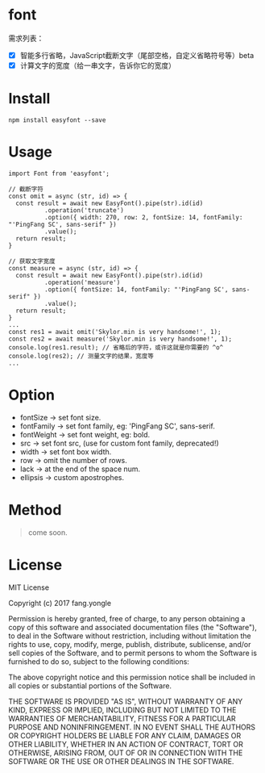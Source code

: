 # font

需求列表：

- [x] 智能多行省略，JavaScript截断文字（尾部空格，自定义省略符号等）beta
- [x] 计算文字的宽度（给一串文字，告诉你它的宽度）

# Install

```
npm install easyfont --save
```

# Usage

```
import Font from 'easyfont';

// 截断字符
const omit = async (str, id) => {
  const result = await new EasyFont().pipe(str).id(id)
          .operation('truncate')
          .option({ width: 270, row: 2, fontSize: 14, fontFamily: "'PingFang SC', sans-serif" })
          .value();
  return result;
}

// 获取文字宽度
const measure = async (str, id) => {
  const result = await new EasyFont().pipe(str).id(id)
          .operation('measure')
          .option({ fontSize: 14, fontFamily: "'PingFang SC', sans-serif" })
          .value();
  return result;
}
...
const res1 = await omit('Skylor.min is very handsome!', 1);
const res2 = await measure('Skylor.min is very handsome!', 1);
console.log(res1.result); // 省略后的字符，或许这就是你需要的 ^o^
console.log(res2); // 测量文字的结果，宽度等
...
```

# Option

* fontSize -> set font size.
* fontFamily -> set font family, eg: 'PingFang SC', sans-serif.
* fontWeight -> set font weight, eg: bold.
* src -> set font src, (use for custom font family, deprecated!)
* width -> set font box width.
* row -> omit the number of rows.
* lack -> at the end of the space num.
* ellipsis -> custom apostrophes.

# Method

> come soon.

# License

MIT License

Copyright (c) 2017 fang.yongle

Permission is hereby granted, free of charge, to any person obtaining a copy
of this software and associated documentation files (the "Software"), to deal
in the Software without restriction, including without limitation the rights
to use, copy, modify, merge, publish, distribute, sublicense, and/or sell
copies of the Software, and to permit persons to whom the Software is
furnished to do so, subject to the following conditions:

The above copyright notice and this permission notice shall be included in all
copies or substantial portions of the Software.

THE SOFTWARE IS PROVIDED "AS IS", WITHOUT WARRANTY OF ANY KIND, EXPRESS OR
IMPLIED, INCLUDING BUT NOT LIMITED TO THE WARRANTIES OF MERCHANTABILITY,
FITNESS FOR A PARTICULAR PURPOSE AND NONINFRINGEMENT. IN NO EVENT SHALL THE
AUTHORS OR COPYRIGHT HOLDERS BE LIABLE FOR ANY CLAIM, DAMAGES OR OTHER
LIABILITY, WHETHER IN AN ACTION OF CONTRACT, TORT OR OTHERWISE, ARISING FROM,
OUT OF OR IN CONNECTION WITH THE SOFTWARE OR THE USE OR OTHER DEALINGS IN THE
SOFTWARE.
